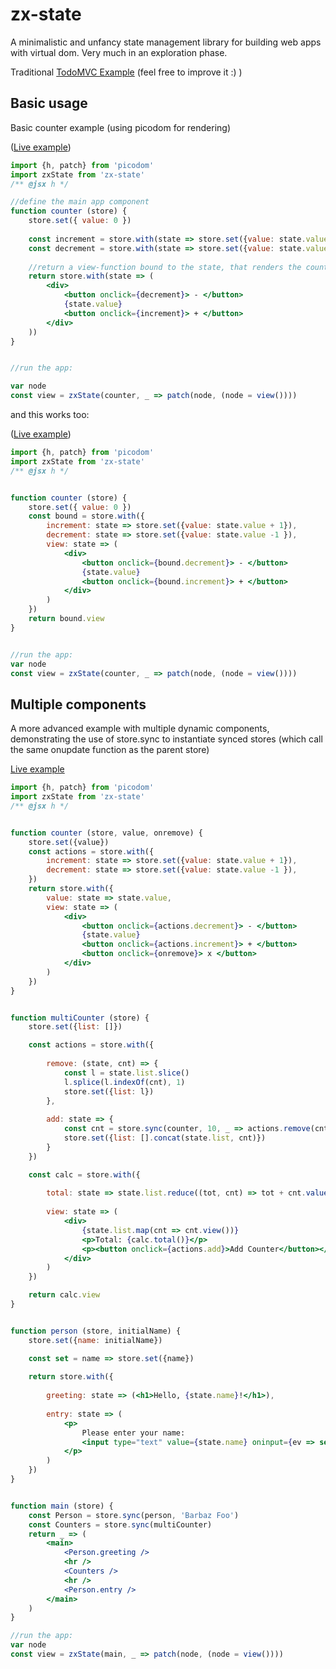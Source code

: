 # zx-state

A minimalistic and unfancy state management library for building web apps with virtual dom. Very much in an exploration phase.

Traditional [TodoMVC Example](https://codepen.io/zaceno/pen/eejdjE?editors=0010) (feel free to improve it :) )

## Basic usage

Basic counter example (using picodom for rendering)

([Live example](https://codepen.io/zaceno/pen/VrdzYB?editors=0010))

```jsx
import {h, patch} from 'picodom'
import zxState from 'zx-state'
/** @jsx h */

//define the main app component
function counter (store) {
    store.set({ value: 0 })
    
    const increment = store.with(state => store.set({value: state.value + 1}))
    const decrement = store.with(state => store.set({value: state.value - 1}))
    
    //return a view-function bound to the state, that renders the counter
    return store.with(state => (
        <div>
            <button onclick={decrement}> - </button>
            {state.value}
            <button onclick={increment}> + </button>
        </div>
    ))    
}


//run the app:

var node
const view = zxState(counter, _ => patch(node, (node = view())))

```

and this works too:

([Live example](https://codepen.io/zaceno/pen/YEvEWQ?editors=0010))

```jsx
import {h, patch} from 'picodom'
import zxState from 'zx-state'
/** @jsx h */


function counter (store) {
    store.set({ value: 0 })
    const bound = store.with({
        increment: state => store.set({value: state.value + 1}),
        decrement: state => store.set({value: state.value -1 }),
        view: state => (
            <div>
                <button onclick={bound.decrement}> - </button>
                {state.value}
                <button onclick={bound.increment}> + </button>
            </div>
        )
    })
    return bound.view
}


//run the app:
var node
const view = zxState(counter, _ => patch(node, (node = view())))

```

## Multiple components

A more advanced example with multiple dynamic components, demonstrating the use of store.sync to instantiate synced stores (which call the same onupdate function as the parent store)

[Live example](https://codepen.io/zaceno/pen/ZaRayE?editors=0010)

```jsx
import {h, patch} from 'picodom'
import zxState from 'zx-state'
/** @jsx h */


function counter (store, value, onremove) {
    store.set({value})
    const actions = store.with({
        increment: state => store.set({value: state.value + 1}),
        decrement: state => store.set({value: state.value -1 }),
    })
    return store.with({
        value: state => state.value,
        view: state => (
            <div>
                <button onclick={actions.decrement}> - </button>
                {state.value}
                <button onclick={actions.increment}> + </button>
                <button onclick={onremove}> x </button>
            </div>
        )        
    })
}


function multiCounter (store) {
    store.set({list: []})

    const actions = store.with({
    
        remove: (state, cnt) => {
            const l = state.list.slice()
            l.splice(l.indexOf(cnt), 1)
            store.set({list: l})
        },
        
        add: state => {
            const cnt = store.sync(counter, 10, _ => actions.remove(cnt))
            store.set({list: [].concat(state.list, cnt)})
        }
    })

    const calc = store.with({
    
        total: state => state.list.reduce((tot, cnt) => tot + cnt.value(), 0),
        
        view: state => (
            <div>
                {state.list.map(cnt => cnt.view())}
                <p>Total: {calc.total()}</p>
                <p><button onclick={actions.add}>Add Counter</button></p>
            </div>
        )
    })

    return calc.view
}


function person (store, initialName) {
    store.set({name: initialName})

    const set = name => store.set({name})
    
    return store.with({
    
        greeting: state => (<h1>Hello, {state.name}!</h1>),
        
        entry: state => (
            <p>
                Please enter your name:
                <input type="text" value={state.name} oninput={ev => set(ev.currentTarget.value)} />
            </p>
        )
    })
}


function main (store) {
    const Person = store.sync(person, 'Barbaz Foo')
    const Counters = store.sync(multiCounter)
    return _ => (
        <main>
            <Person.greeting />
            <hr />
            <Counters />
            <hr />
            <Person.entry />
        </main>
    )
}

//run the app:
var node
const view = zxState(main, _ => patch(node, (node = view())))
```


